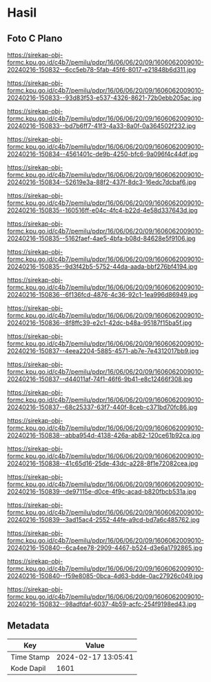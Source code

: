 # Hasil

## Foto C Plano

https://sirekap-obj-formc.kpu.go.id/c4b7/pemilu/pdpr/16/06/06/20/09/1606062009010-20240216-150832--6cc5eb78-5fab-45f6-8017-e21848b6d311.jpg

https://sirekap-obj-formc.kpu.go.id/c4b7/pemilu/pdpr/16/06/06/20/09/1606062009010-20240216-150833--93d83f53-e537-4326-8621-72b0ebb205ac.jpg

https://sirekap-obj-formc.kpu.go.id/c4b7/pemilu/pdpr/16/06/06/20/09/1606062009010-20240216-150833--bd7b6ff7-41f3-4a33-8a0f-0a364502f232.jpg

https://sirekap-obj-formc.kpu.go.id/c4b7/pemilu/pdpr/16/06/06/20/09/1606062009010-20240216-150834--4561401c-de9b-4250-bfc6-9a096f4c44df.jpg

https://sirekap-obj-formc.kpu.go.id/c4b7/pemilu/pdpr/16/06/06/20/09/1606062009010-20240216-150834--52619e3a-88f2-437f-8dc3-16edc7dcbaf6.jpg

https://sirekap-obj-formc.kpu.go.id/c4b7/pemilu/pdpr/16/06/06/20/09/1606062009010-20240216-150835--160516ff-e04c-4fc4-b22d-4e58d337643d.jpg

https://sirekap-obj-formc.kpu.go.id/c4b7/pemilu/pdpr/16/06/06/20/09/1606062009010-20240216-150835--5162faef-4ae5-4bfa-b08d-84628e5f9106.jpg

https://sirekap-obj-formc.kpu.go.id/c4b7/pemilu/pdpr/16/06/06/20/09/1606062009010-20240216-150835--9d3f42b5-5752-44da-aada-bbf276bf4194.jpg

https://sirekap-obj-formc.kpu.go.id/c4b7/pemilu/pdpr/16/06/06/20/09/1606062009010-20240216-150836--6f136fcd-4876-4c36-92c1-1ea996d86949.jpg

https://sirekap-obj-formc.kpu.go.id/c4b7/pemilu/pdpr/16/06/06/20/09/1606062009010-20240216-150836--8f8ffc39-e2c1-42dc-b48a-95187f15ba5f.jpg

https://sirekap-obj-formc.kpu.go.id/c4b7/pemilu/pdpr/16/06/06/20/09/1606062009010-20240216-150837--4eea2204-5885-4571-ab7e-7e4312017bb9.jpg

https://sirekap-obj-formc.kpu.go.id/c4b7/pemilu/pdpr/16/06/06/20/09/1606062009010-20240216-150837--d44011af-74f1-46f6-9b41-e8c12466f308.jpg

https://sirekap-obj-formc.kpu.go.id/c4b7/pemilu/pdpr/16/06/06/20/09/1606062009010-20240216-150837--68c25337-63f7-440f-8ceb-c371bd70fc86.jpg

https://sirekap-obj-formc.kpu.go.id/c4b7/pemilu/pdpr/16/06/06/20/09/1606062009010-20240216-150838--abba954d-4138-426a-ab82-120ce61b92ca.jpg

https://sirekap-obj-formc.kpu.go.id/c4b7/pemilu/pdpr/16/06/06/20/09/1606062009010-20240216-150838--41c65d16-25de-43dc-a228-8f1e72082cea.jpg

https://sirekap-obj-formc.kpu.go.id/c4b7/pemilu/pdpr/16/06/06/20/09/1606062009010-20240216-150839--de97115e-d0ce-4f9c-acad-b820fbcb531a.jpg

https://sirekap-obj-formc.kpu.go.id/c4b7/pemilu/pdpr/16/06/06/20/09/1606062009010-20240216-150839--3ad15ac4-2552-44fe-a9cd-bd7a6c485762.jpg

https://sirekap-obj-formc.kpu.go.id/c4b7/pemilu/pdpr/16/06/06/20/09/1606062009010-20240216-150840--6ca4ee78-2909-4467-b524-d3e6a1792865.jpg

https://sirekap-obj-formc.kpu.go.id/c4b7/pemilu/pdpr/16/06/06/20/09/1606062009010-20240216-150840--f59e8085-0bca-4d63-bdde-0ac27926c049.jpg

https://sirekap-obj-formc.kpu.go.id/c4b7/pemilu/pdpr/16/06/06/20/09/1606062009010-20240216-150832--98adfdaf-6037-4b59-acfc-254f9198ed43.jpg


## Metadata

| Key        | Value               |
| ---------- | ------------------- |
| Time Stamp | 2024-02-17 13:05:41 |
| Kode Dapil | 1601                |



